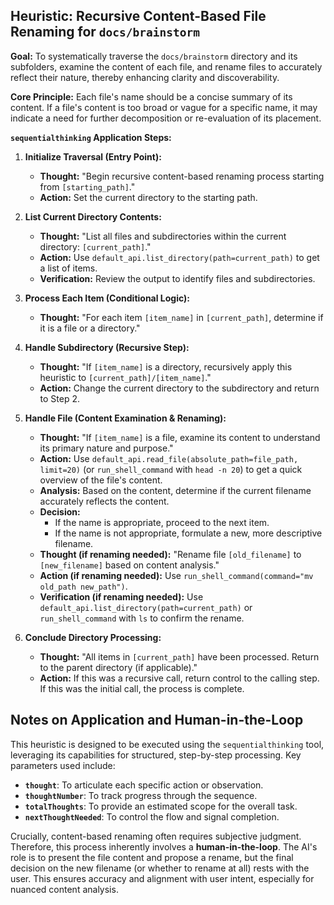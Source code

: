 ## Heuristic: Recursive Content-Based File Renaming for `docs/brainstorm`

**Goal:** To systematically traverse the `docs/brainstorm` directory and its subfolders, examine the content of each file, and rename files to accurately reflect their nature, thereby enhancing clarity and discoverability.

**Core Principle:** Each file's name should be a concise summary of its content. If a file's content is too broad or vague for a specific name, it may indicate a need for further decomposition or re-evaluation of its placement.

**`sequentialthinking` Application Steps:**

1.  **Initialize Traversal (Entry Point):**
    *   **Thought:** "Begin recursive content-based renaming process starting from `[starting_path]`."
    *   **Action:** Set the current directory to the starting path.

2.  **List Current Directory Contents:**
    *   **Thought:** "List all files and subdirectories within the current directory: `[current_path]`."
    *   **Action:** Use `default_api.list_directory(path=current_path)` to get a list of items.
    *   **Verification:** Review the output to identify files and subdirectories.

3.  **Process Each Item (Conditional Logic):**
    *   **Thought:** "For each item `[item_name]` in `[current_path]`, determine if it is a file or a directory."

4.  **Handle Subdirectory (Recursive Step):**
    *   **Thought:** "If `[item_name]` is a directory, recursively apply this heuristic to `[current_path]/[item_name]`."
    *   **Action:** Change the current directory to the subdirectory and return to Step 2.

5.  **Handle File (Content Examination & Renaming):**
    *   **Thought:** "If `[item_name]` is a file, examine its content to understand its primary nature and purpose."
    *   **Action:** Use `default_api.read_file(absolute_path=file_path, limit=20)` (or `run_shell_command` with `head -n 20`) to get a quick overview of the file's content.
    *   **Analysis:** Based on the content, determine if the current filename accurately reflects the content.
    *   **Decision:**
        *   If the name is appropriate, proceed to the next item.
        *   If the name is not appropriate, formulate a new, more descriptive filename.
    *   **Thought (if renaming needed):** "Rename file `[old_filename]` to `[new_filename]` based on content analysis."
    *   **Action (if renaming needed):** Use `run_shell_command(command="mv old_path new_path")`.
    *   **Verification (if renaming needed):** Use `default_api.list_directory(path=current_path)` or `run_shell_command` with `ls` to confirm the rename.

6.  **Conclude Directory Processing:**
    *   **Thought:** "All items in `[current_path]` have been processed. Return to the parent directory (if applicable)."
    *   **Action:** If this was a recursive call, return control to the calling step. If this was the initial call, the process is complete.

## Notes on Application and Human-in-the-Loop

This heuristic is designed to be executed using the `sequentialthinking` tool, leveraging its capabilities for structured, step-by-step processing. Key parameters used include:

*   **`thought`**: To articulate each specific action or observation.
*   **`thoughtNumber`**: To track progress through the sequence.
*   **`totalThoughts`**: To provide an estimated scope for the overall task.
*   **`nextThoughtNeeded`**: To control the flow and signal completion.

Crucially, content-based renaming often requires subjective judgment. Therefore, this process inherently involves a **human-in-the-loop**. The AI's role is to present the file content and propose a rename, but the final decision on the new filename (or whether to rename at all) rests with the user. This ensures accuracy and alignment with user intent, especially for nuanced content analysis.
